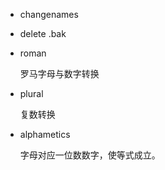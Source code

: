 * changenames

* delete .bak

* roman

    罗马字母与数字转换
    
* plural

    复数转换

* alphametics

    字母对应一位数数字，使等式成立。
    